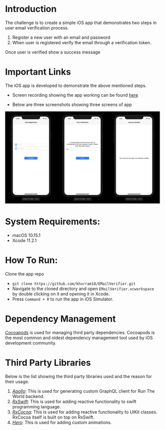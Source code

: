 # Introduction
The challenge is to create a simple iOS app that demonstrates two steps in user email verification process.
1. Register a new user with an email and password
2. When user is registered verify the email through a verification token.

Once user is verified show a success message
# Important Links
The iOS app is developed to demonstrate the above mentioned steps. 

- Screen recording showing the app working can be found [here](https://drive.google.com/file/d/1yXC8dTo2r5cpqE7-v9YIphyjamnaRaNb/view?usp=sharing)

- Below are three screenshots showing three screens of app

![screenshots](screens.jpg)

# System Requirements:
- macOS 10.15.1 
- Xcode 11.2.1

# How To Run:
Clone the app repo
- `git clone https://github.com/khurram18/EMailVerifier.git`
- Navigate to  the cloned directory and open `EMailVerifier.xcworkspace` by double clicking on it and opening it in Xcode.
- Press `Command + R` to run the app in iOS Simulator.
# Dependency Management
[Cocoapods](https://cocoapods.org) is used for managing third party dependencies. Cocoapods is the most common and oldest dependency management tool used by iOS development community.
# Third Party Libraries
Below is the list showing the third party libraries used and the reason for their usage.
1. [*Apollo*](https://github.com/apollographql/apollo-ios): This is used for generating custom GraphQL client for Run The World backend.
2. [*RxSwift*](https://github.com/ReactiveX/RxSwift): This is used for adding reactive functionality to swift programming language.
3. [*RxCocoa*](https://github.com/ReactiveX/RxSwift/tree/master/RxCocoa): This is used for adding reactive functionality to UIKit classes. RxCocoa itself is built on top on RxSwift.
4. [*Hero*](https://github.com/HeroTransitions/Hero): This is used for adding custom animations.
